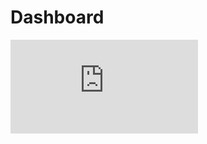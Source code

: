 # Dashboard

![Dashboard](https://github.com/dharmender-thakur/Dashboard/blob/47c3da680b96bc05bdc0a30fce6627f20ccedf12/_%20New%20dashboard.pdf)
